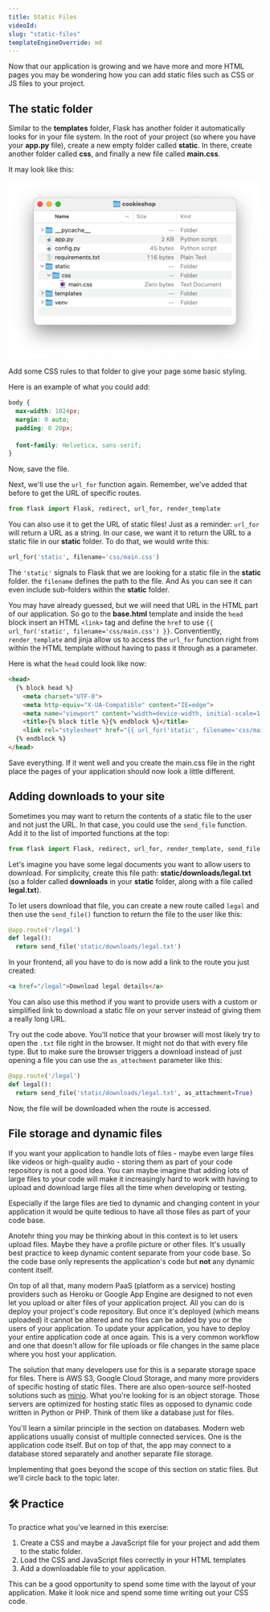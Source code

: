 ```yaml
---
title: Static Files
videoId:
slug: "static-files"
templateEngineOverride: md
---
```


Now that our application is growing and we have more and more HTML pages you may be wondering how you can add static files such as CSS or JS files to your project. 

## The static folder

Similar to the **templates** folder, Flask has another folder it automatically looks for in your file system. In the root of your project (so where you have your **app.py** file), create a new empty folder called **static**. In there, create another folder called **css**, and finally a new file called **main.css**. 

It may look like this: 

![screenshot of folder structure with a static folder, a css folder insisde and a main.css file inside of that](/assets/content/flask-2-tutorial/04-static-files/folder-screenshot-2.png)

Add some CSS rules to that folder to give your page some basic styling. 

Here is an example of what you could add: 

```css
body {
  max-width: 1024px;
  margin: 0 auto;
  padding: 0 20px;

  font-family: Helvetica, sans-serif;
}
```

Now, save the file. 

Next, we'll use the `url_for` function again. Remember, we've added that before to get the URL of specific routes. 

```py
from flask import Flask, redirect, url_for, render_template
```

You can also use it to get the URL of static files! Just as a reminder: `url_for` will return a URL as a string. In our case, we want it to return the URL to a static file in our **static** folder. To do that, we would write this: 

```py
url_for('static', filename='css/main.css')
```

The `'static'` signals to Flask that we are looking for a static file in the **static** folder. the `filename` defines the path to the file. And As you can see it can even include sub-folders within the **static** folder. 

You may have already guessed, but we will need that URL in the HTML part of our application. So go to the **base.html** template and inside the `head` block insert an HTML `<link>` tag and define the `href` to use `{{ url_for('static', filename='css/main.css') }}`. Conventiently, `render_template` and jinja allow us to access the `url_for` function right from within the HTML template without having to pass it through as a parameter. 

Here is what the `head` could look like now: 

```html
<head>
  {% block head %}
    <meta charset="UTF-8">
    <meta http-equiv="X-UA-Compatible" content="IE=edge">
    <meta name="viewport" content="width=device-width, initial-scale=1.0">
    <title>{% block title %}{% endblock %}</title>
    <link rel="stylesheet" href="{{ url_for('static', filename='css/main.css') }}">
  {% endblock %}
</head>
```

Save everything. If it went well and you create the main.css file in the right place the pages of your application should now look a little different.

## Adding downloads to your site

Sometimes you may want to return the contents of a static file to the user and not just the URL. In that case, you could use the `send_file` function. Add it to the list of imported functions at the top: 

```py
from flask import Flask, redirect, url_for, render_template, send_file
```

Let's imagine you have some legal documents you want to allow users to download. For simplicity, create this file path: **static/downloads/legal.txt** (so a folder called **downloads** in your **static** folder, along with a file called **legal.txt**).

To let users download that file, you can create a new route called `legal` and then use the `send_file()` function to return the file to the user like this: 

```py
@app.route('/legal')
def legal():
  return send_file('static/downloads/legal.txt')
```

In your frontend, all you have to do is now add a link to the route you just created: 

```html
<a href="/legal">Download legal details</a>
```

You can also use this method if you want to provide users with a custom or simplified link to download a static file on your server instead of giving them a really long URL. 

Try out the code above. You'll notice that your browser will most likely try to open the `.txt` file right in the browser. It might not do that with every file type. But to make sure the browser triggers a download instead of just opening a file you can use the `as_attechment` parameter like this: 

```py
@app.route('/legal')
def legal():
  return send_file('static/downloads/legal.txt', as_attachment=True)
```

Now, the file will be downloaded when the route is accessed. 

## File storage and dynamic files

If you want your application to handle lots of files - maybe even large files like videos or high-quality audio - storing them as part of your code repository is not a good idea. You can maybe imagine that adding lots of large files to your code will make it increasingly hard to work with having to upload and download large files all the time when developing or testing. 

Especially if the large files are tied to dynamic and changing content in your application it would be quite tedious to have all those files as part of your code base. 

Anotehr thing you may be thinking about in this context is to let users upload files. Maybe they have a profile picture or other files. It's usually best practice to keep dynamic content separate from your code base. So the code base only represents the application's code but **not** any dynamic content itself. 

On top of all that, many modern PaaS (platform as a service) hosting providers such as Heroku or Google App Engine are designed to not even let you upload or alter files of your application project. All you can do is deploy your project's code repository. But once it's deployed (which means uploaded) it cannot be altered and no files can be added by you or the users of your application. To update your application, you have to deploy your entire application code at once again. This is a very common workflow and one that doesn't allow for file uploads or file changes in the same place where you host your application. 

The solution that many developers use for this is a separate storage space for files. There is AWS S3, Google Cloud Storage, and many more providers of specific hosting of static files. There are also open-source self-hosted solutions such as [minio](https://min.io/). What you're looking for is an object storage. Those servers are optimized for hosting static files as opposed to dynamic code written in Python or PHP. Think of them like a database just for files. 

You'll learn a similar principle in the section on databases. Modern web applications usually consist of multiple connected services. One is the application code itself. But on top of that, the app may connect to a database stored separately and another separate file storage.

Implementing that goes beyond the scope of this section on static files. But we'll circle back to the topic later. 

## 🛠  Practice 

To practice what you've learned in this exercise: 

1. Create a CSS and maybe a JavaScript file for your project and add them to the static folder.
2. Load the CSS and JavaScript files correctly in your HTML templates
3. Add a downloadable file to your application. 

This can be a good opportunity to spend some time with the layout of your application. Make it look nice and spend some time writing out your CSS code. 